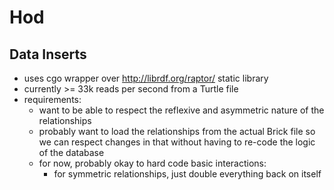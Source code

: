 #  Hod

## Data Inserts

- uses cgo wrapper over http://librdf.org/raptor/ static library
- currently >= 33k reads per second from a Turtle file
- requirements:
    - want to be able to respect the reflexive and asymmetric nature of the relationships
    - probably want to load the relationships from the actual Brick file so we can respect changes in that without having to re-code the logic of the database
    - for now, probably okay to hard code basic interactions:
        - for symmetric relationships, just double everything back on itself


